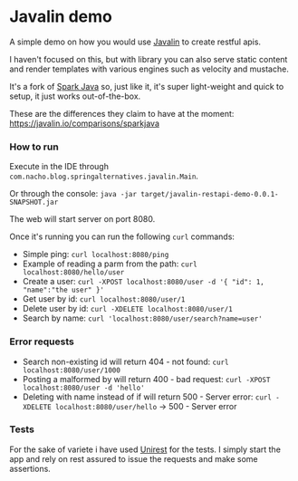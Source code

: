 # Javalin demo

A simple demo on how you would use [Javalin](https://javalin.io/) to create restful apis.

I haven't focused on this, but with library you can also serve static content and render templates with various engines such as velocity and mustache.

It's a fork of [Spark Java](https://sparkjava.com/) so, just like it, it's super light-weight and quick to setup, it just works out-of-the-box.

These are the differences they claim to have at the moment: https://javalin.io/comparisons/sparkjava

### How to run

Execute in the IDE through `com.nacho.blog.springalternatives.javalin.Main`. 

Or through the console: `java -jar target/javalin-restapi-demo-0.0.1-SNAPSHOT.jar`

The web will start server on port 8080.

Once it's running you can run the following `curl` commands:

- Simple ping: `curl localhost:8080/ping`
- Example of reading a parm from the path: `curl localhost:8080/hello/user`
- Create a user: `curl -XPOST localhost:8080/user -d '{ "id": 1, "name":"the user" }'`
- Get user by id: `curl localhost:8080/user/1`
- Delete user by id: `curl -XDELETE localhost:8080/user/1`
- Search by name: `curl 'localhost:8080/user/search?name=user'`

### Error requests
- Search non-existing id will return 404 - not found: `curl localhost:8080/user/1000`
- Posting a malformed by will return 400 - bad request: `curl -XPOST localhost:8080/user -d 'hello'`
- Deleting with name instead of if will return 500 - Server error: `curl -XDELETE localhost:8080/user/hello` -> 500 - Server error

### Tests

For the sake of variete i have used [Unirest](http://kong.github.io/unirest-java/) for the tests. I simply start the app and rely on rest assured to issue the requests and make some assertions.
